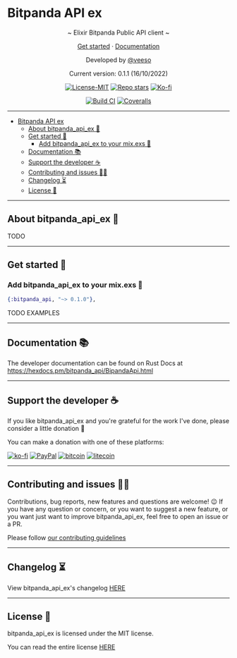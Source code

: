 # Bitpanda API ex

<p align="center">~ Elixir Bitpanda Public API client ~</p>
<p align="center">
  <a href="#get-started-">Get started</a>
  ·
  <a href="https://hexdocs.pm/bitpanda_api/BipandaApi.html" target="_blank">Documentation</a>
</p>

<p align="center">Developed by <a href="https://veeso.github.io/" target="_blank">@veeso</a></p>
<p align="center">Current version: 0.1.1 (16/10/2022)</p>

<p align="center">
  <a href="https://opensource.org/licenses/MIT"
    ><img
      src="https://img.shields.io/badge/License-MIT-teal.svg"
      alt="License-MIT"
  /></a>
  <a href="https://github.com/veeso/bitpanda_api_ex/stargazers"
    ><img
      src="https://img.shields.io/github/stars/veeso/bitpanda_api_ex.svg"
      alt="Repo stars"
  /></a>
  <a href="https://ko-fi.com/veeso">
    <img
      src="https://img.shields.io/badge/donate-ko--fi-red"
      alt="Ko-fi"
  /></a>
</p>
<p align="center">
  <a href="https://github.com/veeso/bitpanda_api_ex/actions"
    ><img
      src="https://github.com/veeso/bitpanda_api_ex/workflows/Build/badge.svg"
      alt="Build CI"
  /></a>
  <a href="https://coveralls.io/github/veeso/bitpanda_api_ex"
    ><img
      src="https://coveralls.io/repos/github/veeso/bitpanda_api_ex/badge.svg"
      alt="Coveralls"
  /></a>
</p>

---

- [Bitpanda API ex](#bitpanda-api-ex)
  - [About bitpanda_api_ex 🐼](#about-bitpanda_api_ex-)
  - [Get started 🏁](#get-started-)
    - [Add bitpanda_api_ex to your mix.exs 🧪](#add-bitpanda_api_ex-to-your-mixexs-)
  - [Documentation 📚](#documentation-)
  - [Support the developer ☕](#support-the-developer-)
  - [Contributing and issues 🤝🏻](#contributing-and-issues-)
  - [Changelog ⏳](#changelog-)
  - [License 📃](#license-)

---

## About bitpanda_api_ex 🐼

TODO

---

## Get started 🏁

### Add bitpanda_api_ex to your mix.exs 🧪

```exs
{:bitpanda_api, "~> 0.1.0"},
```

TODO EXAMPLES

---

## Documentation 📚

The developer documentation can be found on Rust Docs at <https://hexdocs.pm/bitpanda_api/BipandaApi.html>

---

## Support the developer ☕

If you like bitpanda_api_ex and you're grateful for the work I've done, please consider a little donation 🥳

You can make a donation with one of these platforms:

[![ko-fi](https://img.shields.io/badge/Ko--fi-F16061?style=for-the-badge&logo=ko-fi&logoColor=white)](https://ko-fi.com/veeso)
[![PayPal](https://img.shields.io/badge/PayPal-00457C?style=for-the-badge&logo=paypal&logoColor=white)](https://www.paypal.me/chrisintin)
[![bitcoin](https://img.shields.io/badge/Bitcoin-ff9416?style=for-the-badge&logo=bitcoin&logoColor=white)](https://btc.com/bc1qvlmykjn7htz0vuprmjrlkwtv9m9pan6kylsr8w)
[![litecoin](https://img.shields.io/badge/Litecoin-345d9d?style=for-the-badge&logo=Litecoin&logoColor=white)](https://blockchair.com/litecoin/address/ltc1q89a7f859gt7nuekvnuuc25wapkq2f8ny78mp8l)

---

## Contributing and issues 🤝🏻

Contributions, bug reports, new features and questions are welcome! 😉
If you have any question or concern, or you want to suggest a new feature, or you want just want to improve bitpanda_api_ex, feel free to open an issue or a PR.

Please follow [our contributing guidelines](CONTRIBUTING.md)

---

## Changelog ⏳

View bitpanda_api_ex's changelog [HERE](CHANGELOG.md)

---

## License 📃

bitpanda_api_ex is licensed under the MIT license.

You can read the entire license [HERE](LICENSE)
